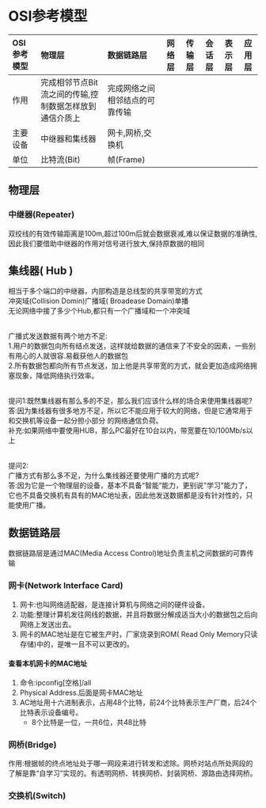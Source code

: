 # OSI参考模型
|OSI参考模型|物理层|数据链路层|网络层|传输层|会话层|表示层|应用层|
|:---|:---|:---|:---:|:---:|:---:|:---:|:---:|
|作用|完成相邻节点Bit流之间的传输,控制数据怎样放到通信介质上|完成网络之间相邻结点的可靠传输||||||
|主要设备|中继器和集线器|网卡,网桥,交换机||||||
|单位|比特流(Bit)|帧(Frame)|||||
## 物理层
### 中继器(Repeater)
双绞线的有效传输距离是100m,超过100m后就会数据衰减,难以保证数据的准确性,因此我们要借助中继器的作用对信号进行放大,保持原数据的相同
## 集线器( Hub )
相当于多个端口的中继器，内部构造是总线型的共享带宽的方式
<br>冲突域(Collision Domin)广播域( Broadease Domain)单播
<br>无论网络中接了多少个Hub,都只有一个广播域和一个冲突域

<br>广播式发送数据有两个地方不足:
<br>1.用户的数据包向所有结点发送，这样就给数据的通信来了不安全的因素，一些别有用心的人就很容.易截获他人的数据包
<br>2.所有数据包都向所有节点发送，加上他是共享带宽的方式，就会更加造成网络拥塞现象，降低网络执行效率。

<br>提问1:既然集线器有那么多的不足，那么我们应该什么样的场合来使用集线器呢?
<br>答:因为集线器有很多地方不足，所以它不能应用于较大的网络，但是它通常用于和交换机等设备一起分担小部分 的网络通信负荷。
<br>补充:如果网络中要使用HUB，那么PC最好在10台以内，带宽要在10/100Mb/s以 上

<br>提问2:
<br>广播方式有那么多不足，为什么集线器还要使用广播的方式呢?
<br>答:因为它是一个物理层的设备，基本不具备“智能”能力，更别说"学习"能力了，它也不具备交换机有具有的MAC地址表，因此他发送数据都是没有针对性的，只能使用广播。
## 数据链路层
数据链路层是通过MAC(Media Access Control)地址负责主机之间数据的可靠传输
### 网卡(Network Interface Card)
1. 网卡:也叫网络适配器，是连接计算机与网络之间的硬件设备。
2. 功能:整理计算机发往网线的数据，并且将数据分解成适当大小的数据包之后向网络上发送出去。
3. 网卡的MAC地址是在它被生产时，厂家烧录到ROM( Read Only Memory只读存储)中的，是唯一且不可以更改的。
#### 查看本机网卡的MAC地址
1. 命令:ipconfig[空格]/all
2. Physical Address.后面是网卡MAC地址
3. AC地址用十六进制表示，占用48个比特，前24个比特表示生产厂商，后24个比特表示设备编号。
   * 8个比特是一位，一共6位，共48比特
### 网桥(Bridge)
作用:根据帧的终点地址处于哪一网段来进行转发和滤除。网桥对站点所处网段的了解是靠“自学习”实现的。有透明网桥、转换网桥、封装网桥、源路由选择网桥。
### 交换机(Switch)
